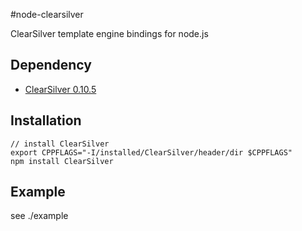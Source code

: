 #node-clearsilver

ClearSilver template engine bindings for node.js

## Dependency

* [ClearSilver 0.10.5](http://www.clearsilver.net/)

## Installation

    // install ClearSilver
	export CPPFLAGS="-I/installed/ClearSilver/header/dir $CPPFLAGS"
    npm install ClearSilver

## Example

see ./example
